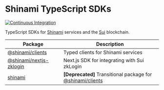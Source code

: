 # Shinami TypeScript SDKs

[![Continuous Integration](https://github.com/shinamicorp/shinami-typescript-sdk/actions/workflows/ci.yaml/badge.svg)](https://github.com/shinamicorp/shinami-typescript-sdk/actions/workflows/ci.yaml)

TypeScript SDKs for [Shinami](https://www.shinami.com/) services and the [Sui](https://sui.io/) blockchain.

| Package                                             | Description                                                                     |
| --------------------------------------------------- | ------------------------------------------------------------------------------- |
| [@shinami/clients](packages/clients/)               | Typed clients for Shinami services                                              |
| [@shinami/nextjs-zklogin](packages/nextjs-zklogin/) | Next.js SDK for integrating with Sui zkLogin                                    |
| [shinami](packages/legacy/)                         | **[Deprecated]** Transitional package for [@shinami/clients](packages/clients/) |
